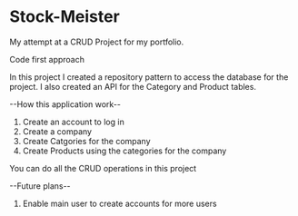# Stock-Meister
My attempt at a CRUD Project for my portfolio.

Code first approach

In this project I created a repository pattern to access the database for the project. I also created an API for the Category and Product tables. 

--How this application work--

1. Create an account to log in
2. Create a company
3. Create Catgories for the company
4. Create Products using the categories for the company

You can do all the CRUD operations in this project

--Future plans--
1. Enable main user to create accounts for more users 
